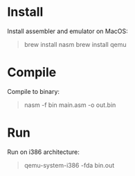 Install
=======
Install assembler and emulator on MacOS:

> brew install nasm
> brew install qemu

Compile
=======
Compile to binary:

> nasm -f bin main.asm -o out.bin

Run
===
Run on i386 architecture:

> qemu-system-i386 -fda bin.out
